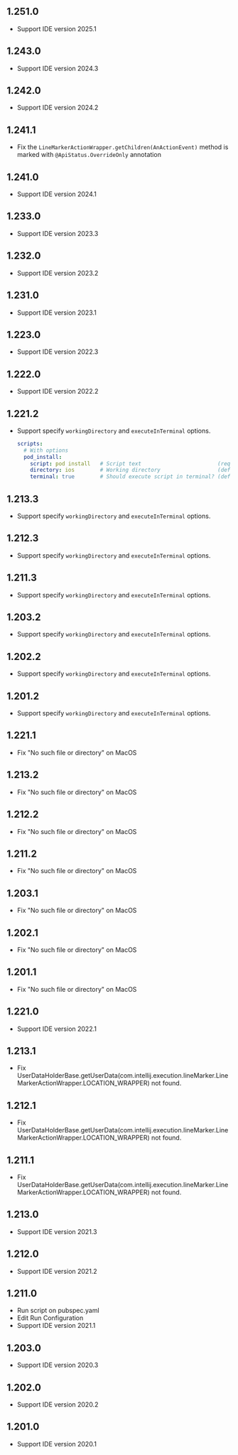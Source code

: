 ## 1.251.0

- Support IDE version 2025.1

## 1.243.0

- Support IDE version 2024.3

## 1.242.0

- Support IDE version 2024.2

## 1.241.1

- Fix the `LineMarkerActionWrapper.getChildren(AnActionEvent)` method is marked with `@ApiStatus.OverrideOnly` annotation

## 1.241.0

- Support IDE version 2024.1

## 1.233.0

- Support IDE version 2023.3

## 1.232.0

- Support IDE version 2023.2

## 1.231.0

- Support IDE version 2023.1

## 1.223.0

- Support IDE version 2022.3

## 1.222.0

- Support IDE version 2022.2

## 1.221.2

- Support specify `workingDirectory` and `executeInTerminal` options.
  ```yaml
  scripts:
    # With options
    pod_install:
      script: pod install   # Script text                        (required)
      directory: ios        # Working directory                  (default: <project directory>)
      terminal: true        # Should execute script in terminal? (default: false)
  ```

## 1.213.3

- Support specify `workingDirectory` and `executeInTerminal` options.

## 1.212.3

- Support specify `workingDirectory` and `executeInTerminal` options.

## 1.211.3

- Support specify `workingDirectory` and `executeInTerminal` options.

## 1.203.2

- Support specify `workingDirectory` and `executeInTerminal` options.

## 1.202.2

- Support specify `workingDirectory` and `executeInTerminal` options.

## 1.201.2

- Support specify `workingDirectory` and `executeInTerminal` options.

## 1.221.1

- Fix "No such file or directory" on MacOS

## 1.213.2

- Fix "No such file or directory" on MacOS

## 1.212.2

- Fix "No such file or directory" on MacOS

## 1.211.2

- Fix "No such file or directory" on MacOS

## 1.203.1

- Fix "No such file or directory" on MacOS

## 1.202.1

- Fix "No such file or directory" on MacOS

## 1.201.1

- Fix "No such file or directory" on MacOS

## 1.221.0

- Support IDE version 2022.1

## 1.213.1

- Fix UserDataHolderBase.getUserData(com.intellij.execution.lineMarker.LineMarkerActionWrapper.LOCATION_WRAPPER) not found.

## 1.212.1

- Fix UserDataHolderBase.getUserData(com.intellij.execution.lineMarker.LineMarkerActionWrapper.LOCATION_WRAPPER) not found.

## 1.211.1

- Fix UserDataHolderBase.getUserData(com.intellij.execution.lineMarker.LineMarkerActionWrapper.LOCATION_WRAPPER) not found.

## 1.213.0

- Support IDE version 2021.3

## 1.212.0

- Support IDE version 2021.2

## 1.211.0

- Run script on pubspec.yaml
- Edit Run Configuration
- Support IDE version 2021.1

## 1.203.0

- Support IDE version 2020.3

## 1.202.0

- Support IDE version 2020.2

## 1.201.0

- Support IDE version 2020.1
